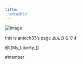 ```yaml
---
title:
 'antech33'
---
```


![image](https://lh3.googleusercontent.com/a-/AOh14Gi1zpqQiaCiUW91JS7TliJlaKNW8CJY73UhG8_G=s96-c#.png)

this is antech33’s page
あんきちです

@[[My_Liberty_]]

#member